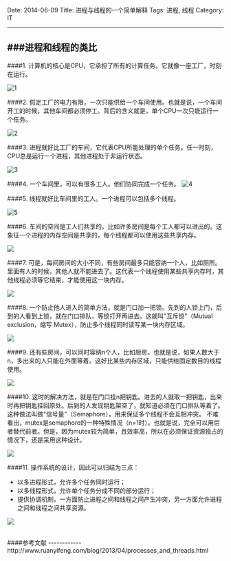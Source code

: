 Date: 2014-06-09
Title: 进程与线程的一个简单解释
Tags: 进程, 线程
Category: IT

------------
###进程和线程的类比
-----------------------

####1. 计算机的核心是CPU，它承担了所有的计算任务。它就像一座工厂，时刻在运行。

![1](images/pt1.jpg)

####2. 假定工厂的电力有限，一次只能供给一个车间使用。也就是说，一个车间开工的时候，其他车间都必须停工。背后的含义就是，单个CPU一次只能运行一个任务。

![2](images/pt2.png)

####3. 进程就好比工厂的车间，它代表CPU所能处理的单个任务。任一时刻，CPU总是运行一个进程，其他进程处于非运行状态。

![3](images/pt3.jpg)

####4. 一个车间里，可以有很多工人。他们协同完成一个任务。
![4](images/pt4.jpg)

####5. 线程就好比车间里的工人。一个进程可以包括多个线程。

![5](images/pt5.jpg)

####6. 车间的空间是工人们共享的，比如许多房间是每个工人都可以进出的。这象征一个进程的内存空间是共享的，每个线程都可以使用这些共享内存。

![](images/pt6.png)

####7. 可是，每间房间的大小不同，有些房间最多只能容纳一个人，比如厕所。里面有人的时候，其他人就不能进去了。这代表一个线程使用某些共享内存时，其他线程必须等它结束，才能使用这一块内存。

![](images/pt7.jpg)

####8. 一个防止他人进入的简单方法，就是门口加一把锁。先到的人锁上门，后到的人看到上锁，就在门口排队，等锁打开再进去。这就叫"互斥锁"（Mutual exclusion，缩写 Mutex），防止多个线程同时读写某一块内存区域。

![](images/pt8.jpg)

####9. 还有些房间，可以同时容纳n个人，比如厨房。也就是说，如果人数大于n，多出来的人只能在外面等着。这好比某些内存区域，只能供给固定数目的线程使用。

![](images/pt9.jpg)

####10.  这时的解决方法，就是在门口挂n把钥匙。进去的人就取一把钥匙，出来时再把钥匙挂回原处。后到的人发现钥匙架空了，就知道必须在门口排队等着了。这种做法叫做"信号量"（Semaphore），用来保证多个线程不会互相冲突。 不难看出，mutex是semaphore的一种特殊情况（n=1时）。也就是说，完全可以用后者替代前者。但是，因为mutex较为简单，且效率高，所以在必须保证资源独占的情况下，还是采用这种设计。

![](images/pt10.jpg)

####11. 操作系统的设计，因此可以归结为三点：

- 以多进程形式，允许多个任务同时运行；
- 以多线程形式，允许单个任务分成不同的部分运行；
- 提供协调机制，一方面防止进程之间和线程之间产生冲突，另一方面允许进程之间和线程之间共享资源。

![](images/pt11.png)

</br>
####参考文献
------------
http://www.ruanyifeng.com/blog/2013/04/processes_and_threads.html

